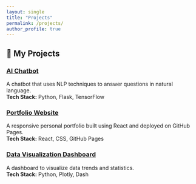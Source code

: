 ```yaml
---
layout: single
title: "Projects"
permalink: /projects/
author_profile: true
---
```


## 🚀 My Projects
### [AI Chatbot](https://github.com/your-repo)
A chatbot that uses NLP techniques to answer questions in natural language.  
**Tech Stack:** Python, Flask, TensorFlow  

### [Portfolio Website](https://github.com/your-repo)
A responsive personal portfolio built using React and deployed on GitHub Pages.  
**Tech Stack:** React, CSS, GitHub Pages  

### [Data Visualization Dashboard](https://github.com/your-repo)
A dashboard to visualize data trends and statistics.  
**Tech Stack:** Python, Plotly, Dash
